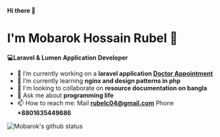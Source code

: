 **Hi there 👋**
# I'm Mobarok Hossain Rubel :child:
  **💻Laravel & Lumen Application Developer**

- 🔭 I’m currently working on a **laravel application [Doctor Appointment](https://github.com/mobaarok/doc-appo)**
- 🌱 I’m currently learning **nginx and design patterns in php**
- 👯 I'm looking to collaborate on **resource documentation on bangla**
- 💬 Ask me about **programming life**
- 📫 How to reach me: Mail **rubelc04@gmail.com** Phone **+8801635449686**

![Mobarok's github status](https://github-readme-stats.vercel.app/api?username=mobaarok&count_private=true&show_icons=true&hide=issues&theme=dracula)




<!--
**mobaarok/mobaarok** is a ✨ _special_ ✨ repository because its `README.md` (this file) appears on your GitHub profile.

Here are some ideas to get you started:

- 🔭 I’m currently working on ...
- 🌱 I’m currently learning ...
- 👯 I’m looking to collaborate on ...
- 🤔 I’m looking for help with ...
- 💬 Ask me about ...
- 📫 How to reach me: ...
- 😄 Pronouns: ...
- ⚡ Fun fact: ...
-->
